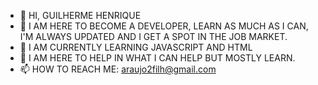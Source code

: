 - 👋 HI, GUILHERME HENRIQUE
- 👀 I AM HERE TO BECOME A DEVELOPER, LEARN AS MUCH AS I CAN, I'M ALWAYS UPDATED AND I GET A SPOT IN THE JOB MARKET.
- 🌱 I AM CURRENTLY LEARNING JAVASCRIPT AND HTML
- 💞️ I AM HERE TO HELP IN WHAT I CAN HELP BUT MOSTLY LEARN.
- 📫 HOW TO REACH ME: araujo2filh@gmail.com

<!---
guilhermmb7/guilhermmb7 is a ✨ special ✨ repository because its `README.md` (this file) appears on your GitHub profile.
You can click the Preview link to take a look at your changes.
--->
